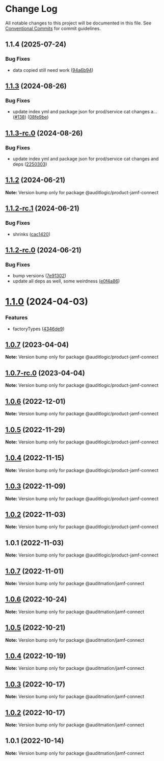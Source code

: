 # Change Log

All notable changes to this project will be documented in this file.
See [Conventional Commits](https://conventionalcommits.org) for commit guidelines.

## 1.1.4 (2025-07-24)


### Bug Fixes

* data copied still need work ([94a6b94](https://github.com/zerobias-org/product/commit/94a6b942fb0516367548599d739529536132755a))





## [1.1.3](https://github.com/auditlogic/product/compare/@auditlogic/product-jamf-connect@1.1.2...@auditlogic/product-jamf-connect@1.1.3) (2024-08-26)


### Bug Fixes

* update index yml and package json for prod/service cat changes a… ([#138](https://github.com/auditlogic/product/issues/138)) ([08fe9be](https://github.com/auditlogic/product/commit/08fe9beb1c8457462a19bc69caa02e6212d97e1a))





## [1.1.3-rc.0](https://github.com/auditlogic/product/compare/@auditlogic/product-jamf-connect@1.1.2...@auditlogic/product-jamf-connect@1.1.3-rc.0) (2024-08-26)


### Bug Fixes

* update index yml and package json for prod/service cat changes and deps ([2250303](https://github.com/auditlogic/product/commit/225030363a363608240135b7ebed386b28f01e4b))





## [1.1.2](https://github.com/auditlogic/product/compare/@auditlogic/product-jamf-connect@1.1.2-rc.1...@auditlogic/product-jamf-connect@1.1.2) (2024-06-21)

**Note:** Version bump only for package @auditlogic/product-jamf-connect





## [1.1.2-rc.1](https://github.com/auditlogic/product/compare/@auditlogic/product-jamf-connect@1.1.2-rc.0...@auditlogic/product-jamf-connect@1.1.2-rc.1) (2024-06-21)


### Bug Fixes

* shrinks ([cac1420](https://github.com/auditlogic/product/commit/cac14200fefcd8183ab69fe89a47bd3f70f563e9))





## [1.1.2-rc.0](https://github.com/auditlogic/product/compare/@auditlogic/product-jamf-connect@1.1.0...@auditlogic/product-jamf-connect@1.1.2-rc.0) (2024-06-21)


### Bug Fixes

* bump versions ([7e91302](https://github.com/auditlogic/product/commit/7e913023b8b312150ed7762c32fbbe616be71de5))
* update all deps as well, some weirdness ([e0f4a86](https://github.com/auditlogic/product/commit/e0f4a864714e2d3de6bbf3da014d5312fe53be2f))





# [1.1.0](https://github.com/auditlogic/product/compare/@auditlogic/product-jamf-connect@1.0.7...@auditlogic/product-jamf-connect@1.1.0) (2024-04-03)


### Features

* factoryTypes ([4346de9](https://github.com/auditlogic/product/commit/4346de92693aee892fccf725338ffc7b80ab182b))





## [1.0.7](https://github.com/auditlogic/product/compare/@auditlogic/product-jamf-connect@1.0.6...@auditlogic/product-jamf-connect@1.0.7) (2023-04-04)

**Note:** Version bump only for package @auditlogic/product-jamf-connect





## [1.0.7-rc.0](https://github.com/auditlogic/product/compare/@auditlogic/product-jamf-connect@1.0.6...@auditlogic/product-jamf-connect@1.0.7-rc.0) (2023-04-04)

**Note:** Version bump only for package @auditlogic/product-jamf-connect





## [1.0.6](https://github.com/auditlogic/product/compare/@auditlogic/product-jamf-connect@1.0.5...@auditlogic/product-jamf-connect@1.0.6) (2022-12-01)

**Note:** Version bump only for package @auditlogic/product-jamf-connect





## [1.0.5](https://github.com/auditlogic/product/compare/@auditlogic/product-jamf-connect@1.0.4...@auditlogic/product-jamf-connect@1.0.5) (2022-11-29)

**Note:** Version bump only for package @auditlogic/product-jamf-connect





## [1.0.4](https://github.com/auditlogic/product/compare/@auditlogic/product-jamf-connect@1.0.3...@auditlogic/product-jamf-connect@1.0.4) (2022-11-15)

**Note:** Version bump only for package @auditlogic/product-jamf-connect





## [1.0.3](https://github.com/auditlogic/product/compare/@auditlogic/product-jamf-connect@1.0.2...@auditlogic/product-jamf-connect@1.0.3) (2022-11-09)

**Note:** Version bump only for package @auditlogic/product-jamf-connect





## [1.0.2](https://github.com/auditlogic/product/compare/@auditlogic/product-jamf-connect@1.0.1...@auditlogic/product-jamf-connect@1.0.2) (2022-11-03)

**Note:** Version bump only for package @auditlogic/product-jamf-connect





## 1.0.1 (2022-11-03)

**Note:** Version bump only for package @auditlogic/product-jamf-connect





## [1.0.7](https://github.com/auditmation/store-content/compare/@auditmation/jamf-connect@1.0.6...@auditmation/jamf-connect@1.0.7) (2022-11-01)

**Note:** Version bump only for package @auditmation/jamf-connect





## [1.0.6](https://github.com/auditmation/store-content/compare/@auditmation/jamf-connect@1.0.5...@auditmation/jamf-connect@1.0.6) (2022-10-24)

**Note:** Version bump only for package @auditmation/jamf-connect





## [1.0.5](https://github.com/auditmation/store-content/compare/@auditmation/jamf-connect@1.0.4...@auditmation/jamf-connect@1.0.5) (2022-10-21)

**Note:** Version bump only for package @auditmation/jamf-connect





## [1.0.4](https://github.com/auditmation/store-content/compare/@auditmation/jamf-connect@1.0.3...@auditmation/jamf-connect@1.0.4) (2022-10-19)

**Note:** Version bump only for package @auditmation/jamf-connect





## [1.0.3](https://github.com/auditmation/store-content/compare/@auditmation/jamf-connect@1.0.2...@auditmation/jamf-connect@1.0.3) (2022-10-17)

**Note:** Version bump only for package @auditmation/jamf-connect





## [1.0.2](https://github.com/auditmation/store-content/compare/@auditmation/jamf-connect@1.0.1...@auditmation/jamf-connect@1.0.2) (2022-10-17)

**Note:** Version bump only for package @auditmation/jamf-connect





## 1.0.1 (2022-10-14)

**Note:** Version bump only for package @auditmation/jamf-connect
